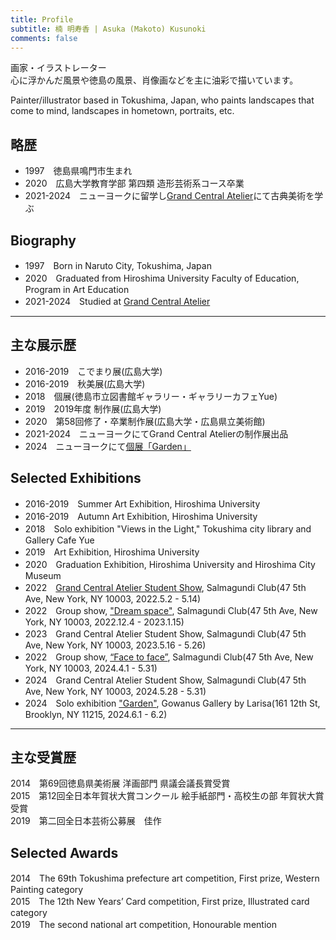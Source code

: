 ```yaml
---
title: Profile
subtitle: 楠 明寿香 | Asuka (Makoto) Kusunoki
comments: false
---
```

画家・イラストレーター  
心に浮かんだ風景や徳島の風景、肖像画などを主に油彩で描いています。  

Painter/illustrator based in Tokushima, Japan, who paints landscapes that come to mind, landscapes in hometown, portraits, etc.  
 
## 略歴
- 1997　徳島県鳴門市生まれ  
- 2020　広島大学教育学部 第四類 造形芸術系コース卒業  
- 2021-2024　ニューヨークに留学し[Grand Central Atelier](https://grandcentralatelier.org/ "Grand Central Atelier")にて古典美術を学ぶ  
## Biography
- 1997　Born in Naruto City, Tokushima, Japan  
- 2020　Graduated from Hiroshima University Faculty of Education, Program in Art Education  
- 2021-2024　Studied at [Grand Central Atelier](https://grandcentralatelier.org/ "Grand Central Atelier") 

---
## 主な展示歴
- 2016-2019　こでまり展(広島大学)  
- 2016-2019　秋美展(広島大学)  
- 2018　個展(徳島市立図書館ギャラリー・ギャラリーカフェYue)  
- 2019　2019年度 制作展(広島大学)  
- 2020　第58回修了・卒業制作展(広島大学・広島県立美術館)
- 2021-2024　ニューヨークにてGrand Central Atelierの制作展出品
- 2024　ニューヨークにて[個展「Garden」](https://makotokusunoki.com/post/2024-06-03-solo-exhibition/)  
## Selected Exhibitions
- 2016-2019　Summer Art Exhibition, Hiroshima University  
- 2016-2019　Autumn Art Exhibition, Hiroshima University  
- 2018　Solo exhibition "Views in the Light," Tokushima city library and Gallery Cafe Yue  
- 2019　Art Exhibition, Hiroshima University  
- 2020　Graduation Exhibition, Hiroshima University and Hiroshima City Museum  
- 2022　[Grand Central Atelier Student Show](https://salmagundi.org/2022-grand-central-atelier/), Salmagundi Club(47 5th Ave, New York, NY 10003, 2022.5.2 - 5.14)
- 2022　Group show, ["Dream space"](https://salmagundi.org/2022-2023-dream-space/), Salmagundi Club(47 5th Ave, New York, NY 10003, 2022.12.4 - 2023.1.15)
- 2023　Grand Central Atelier Student Show, Salmagundi Club(47 5th Ave, New York, NY 10003, 2023.5.16 - 5.26)
- 2022　Group show, [“Face to face”](https://salmagundi.org/2024-face-to-face/), Salmagundi Club(47 5th Ave, New York, NY 10003, 2024.4.1 - 5.31)
- 2024　Grand Central Atelier Student Show, Salmagundi Club(47 5th Ave, New York, NY 10003, 2024.5.28 - 5.31)
- 2024　Solo exhibition ["Garden"](https://makotokusunoki.com/post/2024-06-03-solo-exhibition/), Gowanus Gallery by Larisa(161 12th St, Brooklyn, NY 11215, 2024.6.1 - 6.2) 

---
## 主な受賞歴
2014　第69回徳島県美術展 洋画部門 県議会議長賞受賞  
2015　第12回全日本年賀状大賞コンクール 絵手紙部門・高校生の部 年賀状大賞受賞  
2019　第二回全日本芸術公募展　佳作  
## Selected Awards
2014　The 69th Tokushima prefecture art competition, First prize, Western Painting category  
2015　The 12th New Years’ Card competition, First prize, Illustrated card category  
2019　The second national art competition, Honourable mention  

